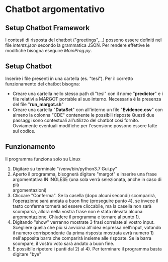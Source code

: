 # Chatbot argomentativo

## Setup Chatbot Framework
I contesti di risposta del chatbot ("greetings",...) possono essere definiti nel file *intents.json* secondo la grammatica JSON. Per rendere effettive le modifiche bisogna
eseguire *MainProg.py*. 

## Setup Chatbot
Inserire i file presenti in una cartella (es. "tesi"). Per il corretto funzionamento del chatbot bisogna:
- Creare una cartella nello stesso path di "tesi" con il nome "**predictor**" e i file relativi a MARGOT portable al suo interno. Necessaria è la presenza del file 
"**run_margot.sh**"
- Creare una cartella "**DataSet**" con all'interno un file "**Evidence.csv**" con almeno la colonna "CDE" contenente le possibili risposte
Questi due passaggi sono contestuali all'utilizzo del chatbot così fornito. Ovviamente eventuali modifiche per l'esensione possono essere fatte sul codice.

## Funzionamento
Il programma funziona solo su Linux
1) Digitare su terminale "/venv/bin/python3.7 Gui.py" 
2) Aperto il programma, bisognerà digitare "margot" e inserire una frase argomentativa IN INGLESE (una sola verrà selezionata, anche in caso di più       
   argomentazioni)
3) Cliccare "Conferma". Se la casella (dopo alcuni secondi) scomparirà, l'operazione sarà andata a buon fine (proseguire punto 4), se invece il tasto conferma
   tornerà ad essere cliccabile, ma la casella non sarà scomparsa, allora nella vostra frase non è stata rilevata alcuna argomentazione. Chiudere il programma
   e tornare al punto 1).
4) Digitando "show" verranno mostrate 3 frasi correlate al vostro input. Scegliere quella che più si avvicina all'idea espressa nell'input, votando il numero
   corrispondente (la prima risposta mostrata avrà numero 1) nell'apposita barra che comparirà insieme alle risposte. Se la barra scompare, il vostro voto
   sarà andato a buon fine. 
5) È possibile ripetere i punti dal 2) al 4). Per terminare il programma basta digitare "bye"

